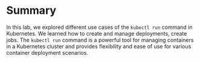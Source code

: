 # Summary

In this lab, we explored different use cases of the `kubectl run` command in Kubernetes. We learned how to create and manage deployments, create jobs. The `kubectl run` command is a powerful tool for managing containers in a Kubernetes cluster and provides flexibility and ease of use for various container deployment scenarios.
